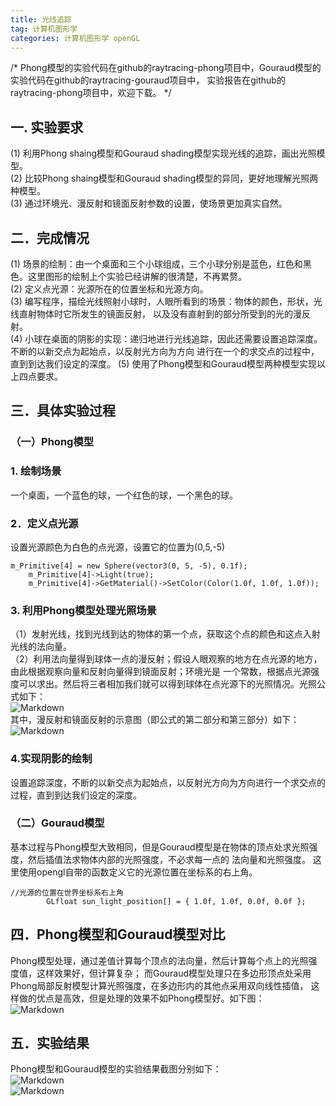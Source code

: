 ```yaml
---
title: 光线追踪
tag: 计算机图形学
categories: 计算机图形学 openGL
---
```


/*
Phong模型的实验代码在github的raytracing-phong项目中，Gouraud模型的实验代码在github的raytracing-gouraud项目中，
实验报告在github的raytracing-phong项目中，欢迎下载。
*/

## 一. 实验要求
(1) 利用Phong shaing模型和Gouraud shading模型实现光线的追踪，画出光照模型。  
(2) 比较Phong shaing模型和Gouraud shading模型的异同，更好地理解光照两种模型。  
(3) 通过环境光、漫反射和镜面反射参数的设置，使场景更加真实自然。  
## 二．完成情况
(1) 场景的绘制：由一个桌面和三个小球组成，三个小球分别是蓝色，红色和黑色。这里图形的绘制上个实验已经讲解的很清楚，不再累赘。  
(2) 定义点光源：光源所在的位置坐标和光源方向。  
(3) 编写程序，描绘光线照射小球时，人眼所看到的场景：物体的颜色，形状，光线直射物体时它所发生的镜面反射，
以及没有直射到的部分所受到的光的漫反射。  
(4) 小球在桌面的阴影的实现：递归地进行光线追踪，因此还需要设置追踪深度。不断的以新交点为起始点，以反射光方向为方向
进行在一个的求交点的过程中，直到到达我们设定的深度。
(5) 使用了Phong模型和Gouraud模型两种模型实现以上四点要求。
## 三．具体实验过程  
### （一）Phong模型  
### 1. 绘制场景  
一个桌面，一个蓝色的球，一个红色的球，一个黑色的球。    
### 2．定义点光源 
设置光源颜色为白色的点光源，设置它的位置为(0,5,-5)  
<pre><code>m_Primitive[4] = new Sphere(vector3(0, 5, -5), 0.1f);
	m_Primitive[4]->Light(true);
	m_Primitive[4]->GetMaterial()->SetColor(Color(1.0f, 1.0f, 1.0f));</code></pre>
### 3. 利用Phong模型处理光照场景  
（1）发射光线，找到光线到达的物体的第一个点，获取这个点的颜色和这点入射光线的法向量。  
（2）利用法向量得到球体一点的漫反射；假设人眼观察的地方在点光源的地方，由此根据观察向量和反射向量得到镜面反射；环境光是
一个常数，根据点光源强度可以求出。然后将三者相加我们就可以得到球体在点光源下的光照情况。光照公式如下：  
![Markdown](http://i2.muimg.com/591351/368a66b3c8326ebc.jpg)  
其中，漫反射和镜面反射的示意图（即公式的第二部分和第三部分）如下：  
![Markdown](http://i2.muimg.com/591351/322254b70cc93d4f.png)  
### 4.实现阴影的绘制    
设置追踪深度，不断的以新交点为起始点，以反射光方向为方向进行一个求交点的过程，直到到达我们设定的深度。  
### （二）Gouraud模型  
基本过程与Phong模型大致相同，但是Gouraud模型是在物体的顶点处求光照强度，然后插值法求物体内部的光照强度，不必求每一点的
法向量和光照强度。 
这里使用opengl自带的函数定义它的光源位置在坐标系的右上角。   
<pre><code>//光源的位置在世界坐标系右上角
		GLfloat sun_light_position[] = { 1.0f, 1.0f, 0.0f, 0.0f }; </code></pre>
## 四．Phong模型和Gouraud模型对比  
Phong模型处理，通过差值计算每个顶点的法向量，然后计算每个点上的光照强度值，这样效果好，但计算复杂；
而Gouraud模型处理只在多边形顶点处采用Phong局部反射模型计算光照强度，在多边形内的其他点采用双向线性插值，
这样做的优点是高效，但是处理的效果不如Phong模型好。如下图：  
![Markdown](http://i1.piimg.com/591351/823569c701519ccb.jpg)
## 五．实验结果
Phong模型和Gouraud模型的实验结果截图分别如下：    
![Markdown](http://i4.buimg.com/591351/25cfa2ab20f6c455.png)  
![Markdown](http://i2.muimg.com/591351/c7c4df152e7a413d.png)